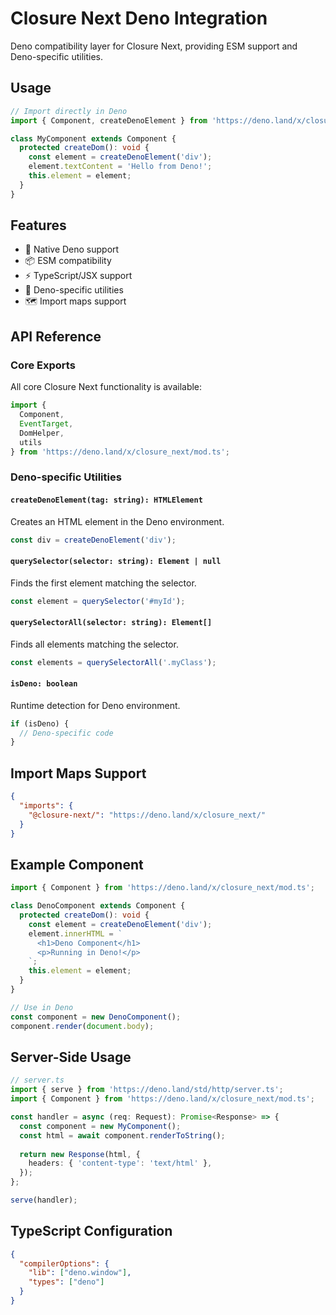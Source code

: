 # Closure Next Deno Integration

Deno compatibility layer for Closure Next, providing ESM support and Deno-specific utilities.

## Usage

```typescript
// Import directly in Deno
import { Component, createDenoElement } from 'https://deno.land/x/closure_next/mod.ts';

class MyComponent extends Component {
  protected createDom(): void {
    const element = createDenoElement('div');
    element.textContent = 'Hello from Deno!';
    this.element = element;
  }
}
```

## Features

- 🦕 Native Deno support
- 📦 ESM compatibility
- ⚡️ TypeScript/JSX support
- 🔧 Deno-specific utilities
- 🗺️ Import maps support

## API Reference

### Core Exports

All core Closure Next functionality is available:

```typescript
import {
  Component,
  EventTarget,
  DomHelper,
  utils
} from 'https://deno.land/x/closure_next/mod.ts';
```

### Deno-specific Utilities

#### `createDenoElement(tag: string): HTMLElement`

Creates an HTML element in the Deno environment.

```typescript
const div = createDenoElement('div');
```

#### `querySelector(selector: string): Element | null`

Finds the first element matching the selector.

```typescript
const element = querySelector('#myId');
```

#### `querySelectorAll(selector: string): Element[]`

Finds all elements matching the selector.

```typescript
const elements = querySelectorAll('.myClass');
```

#### `isDeno: boolean`

Runtime detection for Deno environment.

```typescript
if (isDeno) {
  // Deno-specific code
}
```

## Import Maps Support

```json
{
  "imports": {
    "@closure-next/": "https://deno.land/x/closure_next/"
  }
}
```

## Example Component

```typescript
import { Component } from 'https://deno.land/x/closure_next/mod.ts';

class DenoComponent extends Component {
  protected createDom(): void {
    const element = createDenoElement('div');
    element.innerHTML = `
      <h1>Deno Component</h1>
      <p>Running in Deno!</p>
    `;
    this.element = element;
  }
}

// Use in Deno
const component = new DenoComponent();
component.render(document.body);
```

## Server-Side Usage

```typescript
// server.ts
import { serve } from 'https://deno.land/std/http/server.ts';
import { Component } from 'https://deno.land/x/closure_next/mod.ts';

const handler = async (req: Request): Promise<Response> => {
  const component = new MyComponent();
  const html = await component.renderToString();
  
  return new Response(html, {
    headers: { 'content-type': 'text/html' },
  });
};

serve(handler);
```

## TypeScript Configuration

```json
{
  "compilerOptions": {
    "lib": ["deno.window"],
    "types": ["deno"]
  }
}
```
